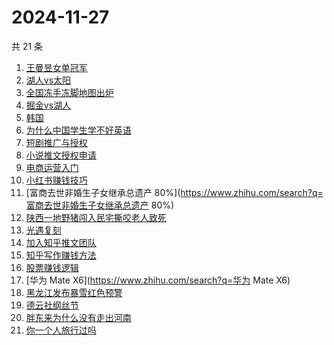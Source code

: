 # 2024-11-27

共 21 条

<!-- BEGIN -->
<!-- 最后更新时间 Wed Nov 27 2024 22:10:17 GMT+0800 (China Standard Time) -->

1. [王曼昱女单冠军](https://www.zhihu.com/search?q=王曼昱女单冠军)
1. [湖人vs太阳](https://www.zhihu.com/search?q=湖人vs太阳)
1. [全国冻手冻脚地图出炉](https://www.zhihu.com/search?q=全国冻手冻脚地图出炉)
1. [掘金vs湖人](https://www.zhihu.com/search?q=掘金vs湖人)
1. [韩国](https://www.zhihu.com/search?q=韩国)
1. [为什么中国学生学不好英语](https://www.zhihu.com/search?q=为什么中国学生学不好英语)
1. [短剧推广与授权](https://www.zhihu.com/search?q=短剧推广与授权)
1. [小说推文授权申请](https://www.zhihu.com/search?q=小说推文授权申请)
1. [电商运营入门](https://www.zhihu.com/search?q=电商运营入门)
1. [小红书赚钱技巧](https://www.zhihu.com/search?q=小红书赚钱技巧)
1. [富商去世非婚生子女继承总遗产
   80%](https://www.zhihu.com/search?q=富商去世非婚生子女继承总遗产 80%)
1. [陕西一地野猪闯入民宅撕咬老人致死](https://www.zhihu.com/search?q=陕西一地野猪闯入民宅撕咬老人致死)
1. [光遇复刻](https://www.zhihu.com/search?q=光遇复刻)
1. [加入知乎推文团队](https://www.zhihu.com/search?q=加入知乎推文团队)
1. [知乎写作赚钱方法](https://www.zhihu.com/search?q=知乎写作赚钱方法)
1. [股票赚钱逻辑](https://www.zhihu.com/search?q=股票赚钱逻辑)
1. [华为 Mate X6](https://www.zhihu.com/search?q=华为 Mate X6)
1. [黑龙江发布暴雪红色预警](https://www.zhihu.com/search?q=黑龙江发布暴雪红色预警)
1. [德云社纲丝节](https://www.zhihu.com/search?q=德云社纲丝节)
1. [胖东来为什么没有走出河南](https://www.zhihu.com/search?q=胖东来为什么没有走出河南)
1. [你一个人旅行过吗](https://www.zhihu.com/search?q=你一个人旅行过吗)

<!-- END -->
